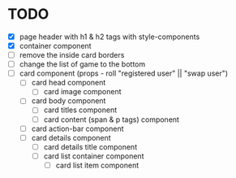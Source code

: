 # TODO

- [x] page header with h1 & h2 tags with style-components
- [x] container component
- [ ] remove the inside card borders
- [ ] change the list of game to the bottom
- [ ] card component (props - roll "registered user" || "swap user")
  - [ ] card head component
    - [ ] card image component
  - [ ] card body component
    - [ ] card titles component
    - [ ] card content (span & p tags) component
  - [ ] card action-bar component
  - [ ] card details component
    - [ ] card details title component
    - [ ] card list container component
      - [ ] card list item component
